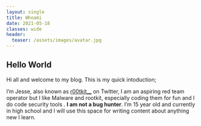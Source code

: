 ```yaml
---
layout: single
title: Whoami 
date: 2021-05-18
classes: wide
header:
  teaser: /assets/images/avatar.jpg
--- 
```



## Hello World
Hi all and welcome to my blog. This is my quick intoduction;

I’m Jesse, also known as [r00tkit__](https://twitter.com/r00tkit__) on Twitter, I am an aspiring red team operator but I like Malware and rootkit, especially coding them for fun and I do code security tools . **I am not a bug hunter**. I’m 15 year old and currently in high school and I will use this space for writing content about anything new I learn.

